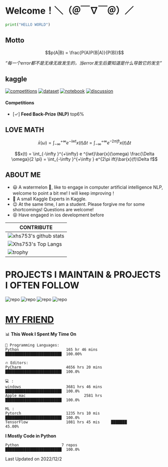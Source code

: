 # Welcome！＼（＠￣∇￣＠）／
```python
print("HELLO WORLD")
```
## Motto
$$p(A|B) = \frac{P(A)P(B|A)}{P(B)}$$

*“每一个error都不是无缘无故发生的，当error发生后要知道是什么导致它的发生”*

## kaggle
[![competitions](https://road-to-kaggle-grandmaster.vercel.app/api/badges/lau01b/competitions/light)](https://www.kaggle.com/lau01b)
[![dataset](https://road-to-kaggle-grandmaster.vercel.app/api/badges/lau01b/dataset/light)](https://www.kaggle.com/lau01b)
[![notebook](https://road-to-kaggle-grandmaster.vercel.app/api/badges/lau01b/notebook/light)](https://www.kaggle.com/lau01b)
[![discussion](https://road-to-kaggle-grandmaster.vercel.app/api/badges/lau01b/discussion/light)](https://www.kaggle.com/lau01b)

#### Competitions
* [✓] **Feed Back-Prize (NLP)** top6%
## LOVE MATH

$$\bar{x}(\omega) = \int_{-\infty }^{+\infty} e ^{ -iwt} x(t) \Delta t = \int_{-\infty }^{+\infty } e^{-2\pi ift}x(t)\Delta t$$

$$x(t) = \int_{-\infty }^{+\infty} e ^{iwt}\bar{x}(\omega)  \frac{\Delta \omega}{2 \pi}  = \int_{-\infty }^{+\infty } e^{2\pi ift}\bar{x}(f)\Delta f$$





## ABOUT ME
- 😃 A watermelon 🍉, like to engage in 
computer artificial intelligence NLP, 
welcome to point a bit me! 
I will keep improving！
- 🎯 A small Kaggle Experts in Kaggle.
- 😉 At the same time, I am a student. Please forgive me for some shortcomings! 
Questions are welcome!
- 😝 Have engaged in ios development before

|CONTRIBUTE
|-------------
|![xhs753's github stats](https://github-readme-stats.vercel.app/api?username=starxsky&show_icons=true&theme=radical&line_height=20)
|![Xhs753's Top Langs](https://github-readme-stats.vercel.app/api/top-langs/?username=starxsky&layout=compact&theme=radical&card_width=270) 
|![trophy](https://github-profile-trophy.vercel.app/?username=starxsky&margin-w=8)



# PROJECTS I MAINTAIN & PROJECTS I OFTEN FOLLOW
![ repo](https://github-readme-stats.vercel.app/api/pin/?username=starxsky&repo=GPT-2)
![ repo](https://github-readme-stats.vercel.app/api/pin/?username=floattech&repo=AI-Bot)
![ repo](https://github-readme-stats.vercel.app/api/pin/?username=starxsky&repo=ANE-GPT-New)
![ repo](https://github-readme-stats.vercel.app/api/pin/?username=Apple&repo=ml-ane-transformers)

#
# [MY FRIEND](https://github.com/StarxSky/StarxSky/blob/main/My_Friend.md) 



<!--START_SECTION:waka-->
📊 **This Week I Spent My Time On** 
```text
💬 Programming Languages: 
Python                     165 hr 46 mins      █████████████████████████  100.00% 

🔥 Editors: 
PyCharm                    4656 hrs 20 mins    █████████████████████████  100.0%

💻 : 
windows                    3681 hrs 46 mins    █████████████████████████  100.0%
Apple mac                          2581 hrs    █████████████████████████  100.0%

ML :
Pytorch                    1235 hrs 10 mis     █████████████████████████  100.0%
TensorFlow                 1081 hrs 45 mis     ███████                    45.00%
```
**I Mostly Code in Python** 
```text
Python                   7 repos               █████████████████████████  100.0% 
```
 Last Updated on 2022/12/2
<!--END_SECTION:waka-->
